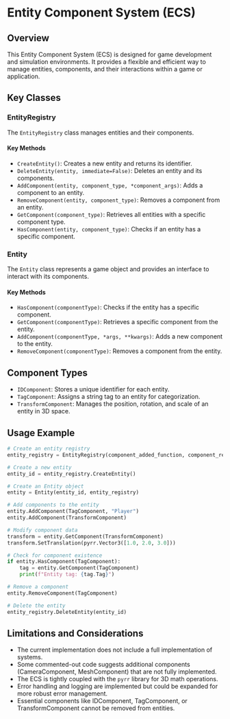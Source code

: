 # Entity Component System (ECS)

## Overview

This Entity Component System (ECS) is designed for game development and simulation environments. It provides a flexible and efficient way to manage entities, components, and their interactions within a game or application.

## Key Classes

### EntityRegistry

The `EntityRegistry` class manages entities and their components.

#### Key Methods

- `CreateEntity()`: Creates a new entity and returns its identifier.
- `DeleteEntity(entity, immediate=False)`: Deletes an entity and its components.
- `AddComponent(entity, component_type, *component_args)`: Adds a component to an entity.
- `RemoveComponent(entity, component_type)`: Removes a component from an entity.
- `GetComponent(component_type)`: Retrieves all entities with a specific component type.
- `HasComponent(entity, component_type)`: Checks if an entity has a specific component.

### Entity

The `Entity` class represents a game object and provides an interface to interact with its components.

#### Key Methods

- `HasComponent(componentType)`: Checks if the entity has a specific component.
- `GetComponent(componentType)`: Retrieves a specific component from the entity.
- `AddComponent(componentType, *args, **kwargs)`: Adds a new component to the entity.
- `RemoveComponent(componentType)`: Removes a component from the entity.

## Component Types

- `IDComponent`: Stores a unique identifier for each entity.
- `TagComponent`: Assigns a string tag to an entity for categorization.
- `TransformComponent`: Manages the position, rotation, and scale of an entity in 3D space.

## Usage Example

```python
# Create an entity registry
entity_registry = EntityRegistry(component_added_function, component_removed_function)

# Create a new entity
entity_id = entity_registry.CreateEntity()

# Create an Entity object
entity = Entity(entity_id, entity_registry)

# Add components to the entity
entity.AddComponent(TagComponent, "Player")
entity.AddComponent(TransformComponent)

# Modify component data
transform = entity.GetComponent(TransformComponent)
transform.SetTranslation(pyrr.Vector3([1.0, 2.0, 3.0]))

# Check for component existence
if entity.HasComponent(TagComponent):
    tag = entity.GetComponent(TagComponent)
    print(f"Entity tag: {tag.Tag}")

# Remove a component
entity.RemoveComponent(TagComponent)

# Delete the entity
entity_registry.DeleteEntity(entity_id)
```

## Limitations and Considerations

- The current implementation does not include a full implementation of systems.
- Some commented-out code suggests additional components (CameraComponent, MeshComponent) that are not fully implemented.
- The ECS is tightly coupled with the `pyrr` library for 3D math operations.
- Error handling and logging are implemented but could be expanded for more robust error management.
- Essential components like IDComponent, TagComponent, or TransformComponent cannot be removed from entities.
